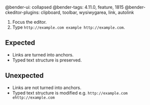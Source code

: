 @bender-ui: collapsed
@bender-tags: 4.11.0, feature, 1815
@bender-ckeditor-plugins: clipboard, toolbar, wysiwygarea, link, autolink

1. Focus the editor.
1. Type `http://example.com example http://example.com`.

## Expected

* Links are turned into anchors.
* Typed text structure is preserved.

## Unexpected

* Links are not turned into anchors.
* Typed text structure is modified e.g. `http://example.com ehttp://example.com`

